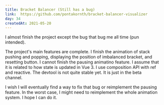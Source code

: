 ```yaml
---
title: Bracket Balancer (Still has a bug)
link:  https://github.com/pontakornth/bracket-balancer-visualizer
day: 34
createdAt: 2021-05-20
---
```

I almost finish the project except the bug that bug me all time (pun intended).<!--more-->


The project's main features are complete. I finish the animation of stack pushing and popping, displaying the 
position of imbalanced bracket, and resetting button. I cannot finish the pausing animatino feature. I assume
that it is related to how state is updated in Vue 3. I use composition API with ref and reactive. The devtool
is not quite stable yet. It is just in the beta channel.


I wish I will eventually find a way to fix that bug or reimplement the pausing feature. In the worst case,
I might need to reimplement the whole animation system. I hope I can do it.